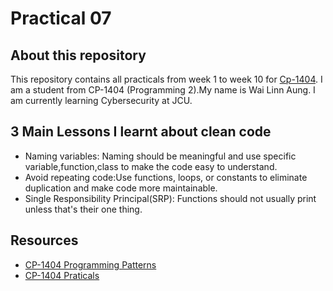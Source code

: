# Practical 07

## About this repository

This repository contains all practicals from week 1 to week 10
for [Cp-1404](https://https://github.com/00079-wailinn/cp1404practicals).
I am a student from CP-1404 (Programming 2).My name is Wai Linn Aung. I am currently learning Cybersecurity at JCU.

## 3 Main Lessons I learnt about clean code

- Naming variables: Naming should be meaningful and use specific variable,function,class to make the code easy to
  understand.
- Avoid repeating code:Use functions, loops, or constants to eliminate duplication and make code more maintainable.
- Single Responsibility Principal(SRP): Functions should not usually print unless that's their one thing.

## Resources

- [CP-1404 Programming Patterns](https://github.com/CP1404/Starter/wiki/Programming-Patterns)
- [CP-1404 Praticals](https://https://github.com/00079-wailinn/cp1404practicals)
